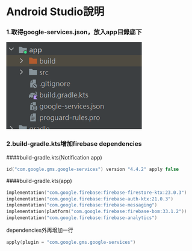 # Android Studio說明
### 1.取得google-services.json，放入app目錄底下

![image](README_image/google-services.png) 

### 2.build-gradle.kts增加firebase dependencies
####build-gradle.kts(Notification app)
```kotlin
id("com.google.gms.google-services") version "4.4.2" apply false
```
####build-gradle.kts(app)
```kotlin
implementation("com.google.firebase:firebase-firestore-ktx:23.0.3")
implementation("com.google.firebase:firebase-auth-ktx:21.0.3")
implementation("com.google.firebase:firebase-messaging")
implementation(platform("com.google.firebase:firebase-bom:33.1.2"))
implementation("com.google.firebase:firebase-analytics")
```
dependencies外再增加一行
```kotlin
apply(plugin = "com.google.gms.google-services")
```
